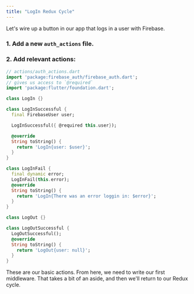 ```yaml
---
title: "LogIn Redux Cycle"
---
```


Let's wire up a button in our app that logs in a user with Firebase.

### 1. Add a new `auth_actions` file.

### 2. Add relevant actions:

```dart
// actions/auth_actions.dart
import 'package:firebase_auth/firebase_auth.dart';
// gives us access to `@required`
import 'package:flutter/foundation.dart';

class LogIn {}

class LogInSuccessful {
  final FirebaseUser user;

  LogInSuccessful({ @required this.user});

  @override
  String toString() {
    return 'LogIn{user: $user}';
  }
}

class LogInFail {
  final dynamic error;
  LogInFail(this.error);
  @override
  String toString() {
    return 'LogIn{There was an error loggin in: $error}';
  }
}

class LogOut {}

class LogOutSuccessful {
  LogOutSuccessful();
  @override
  String toString() {
    return 'LogOut{user: null}';
  }
}
```

These are our basic actions. From here, we need to write our first middleware. That takes a bit of an aside, and then we'll return to our Redux cycle.
